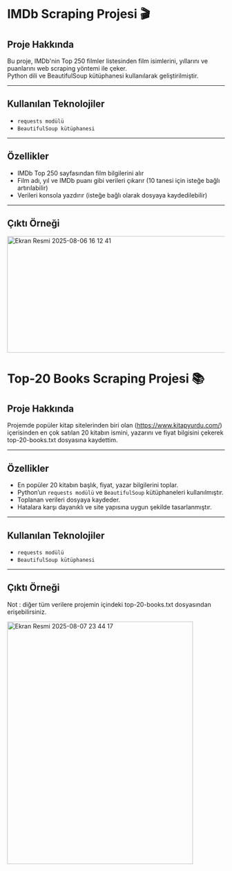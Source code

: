 # IMDb Scraping Projesi 🎬

## Proje Hakkında
Bu proje, IMDb'nin Top 250 filmler listesinden film isimlerini, yıllarını ve puanlarını web scraping yöntemi ile çeker.  
Python dili ve BeautifulSoup kütüphanesi kullanılarak geliştirilmiştir.

---

## Kullanılan Teknolojiler
- `requests modülü`
- `BeautifulSoup kütüphanesi`

---

## Özellikler
- IMDb Top 250 sayfasından film bilgilerini alır
- Film adı, yıl ve IMDb puanı gibi verileri çıkarır (10 tanesi için isteğe bağlı artırılabilir)
- Verileri konsola yazdırır (isteğe bağlı olarak dosyaya kaydedilebilir)

---

## Çıktı Örneği
<img width="563" height="269" alt="Ekran Resmi 2025-08-06 16 12 41" src="https://github.com/user-attachments/assets/80df413a-7b8d-4a99-a447-90e49c69b858" />


# Top-20 Books Scraping Projesi 📚

## Proje Hakkında

Projemde popüler kitap sitelerinden biri olan (https://www.kitapyurdu.com/) içerisinden en çok satılan 20 kitabın ismini, yazarını ve fiyat bilgisini çekerek 
top-20-books.txt dosyasına kaydettim. 

---

## Özellikler

- En popüler 20 kitabın başlık, fiyat, yazar bilgilerini toplar.
- Python’un `requests modülü` ve `BeautifulSoup` kütüphaneleri kullanılmıştır.
- Toplanan verileri dosyaya kaydeder.
- Hatalara karşı dayanıklı ve site yapısına uygun şekilde tasarlanmıştır.

---


## Kullanılan Teknolojiler

- `requests modülü`
- `BeautifulSoup kütüphanesi` 

---
## Çıktı Örneği 
Not : diğer tüm verilere projemin içindeki top-20-books.txt dosyasından erişebilirsiniz.

<img width="430" height="560" alt="Ekran Resmi 2025-08-07 23 44 17" src="https://github.com/user-attachments/assets/2141f231-ffa7-4725-9ebd-6259d4351d81" />



